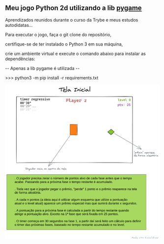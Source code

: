 <h2>Meu jogo Python 2d utilizando a lib <a href="https://www.pygame.org/news" target="_blank" rel="noreferrer noopener">pygame</a></h2>
<p>Aprendizados reunidos durante o curso da Trybe e meus estudos autodidatas...</p>

<p>Para executar o jogo, faça o git clone do repositório,</p>
<p>certifique-se de ter instalado o Python 3 em sua máquina,</p>
<p>crie um ambiente virtual e execute o comando abaixo para instalar as dependências:</p>
<span>-- Apenas a lib pygame é utilizada --</span>
<p>>>> python3 -m pip install -r requirements.txt</p>

<img src="https://github.com/HenriqueBaetaLeite/meu-pygame/blob/main/rascunho1.png" alt="rascunhos pygame" />
